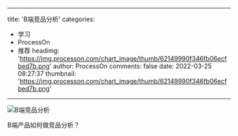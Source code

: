 
---
title: 'B端竞品分析'
categories: 
 - 学习
 - ProcessOn
 - 推荐
headimg: 'https://img.processon.com/chart_image/thumb/62149990f346fb06ecfbed7b.png'
author: ProcessOn
comments: false
date: 2022-03-25 08:27:37
thumbnail: 'https://img.processon.com/chart_image/thumb/62149990f346fb06ecfbed7b.png'
---

<div>   
<img class="thumb" alt="B端竞品分析" src="https://img.processon.com/chart_image/thumb/62149990f346fb06ecfbed7b.png" referrerpolicy="no-referrer">
<p>B端产品如何做竞品分析？</p>  
</div>
            